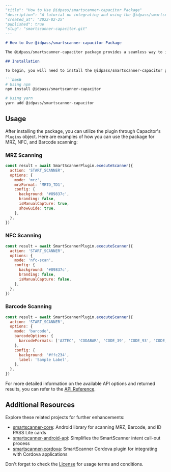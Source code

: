 ```markdown
---
"title": "How to Use @idpass/smartscanner-capacitor Package"
"description": "A tutorial on integrating and using the @idpass/smartscanner-capacitor package to scan MRZ, NFC, and barcodes in a Capacitor project."
"created_at": "2022-02-25"
"published": true
"slug": "smartscanner-capacitor.git"
---

# How to Use @idpass/smartscanner-capacitor Package

The @idpass/smartscanner-capacitor package provides a seamless way to incorporate scanning functionality for MRZ, NFC, and barcodes into your Capacitor project. Below is a step-by-step guide on how to integrate and use this package effectively.

## Installation

To begin, you will need to install the @idpass/smartscanner-capacitor package from NPM. You can do this using either npm or yarn:

```bash
# Using npm
npm install @idpass/smartscanner-capacitor

# Using yarn
yarn add @idpass/smartscanner-capacitor
```

## Usage

After installing the package, you can utilize the plugin through Capacitor's `Plugins` object. Here are examples of how you can use the package for MRZ, NFC, and Barcode scanning:

### MRZ Scanning

```js
const result = await SmartScannerPlugin.executeScanner({
  action: 'START_SCANNER',
  options: {
    mode: 'mrz',
    mrzFormat: 'MRTD_TD1',
    config: {
      background: '#89837c',
      branding: false,
      isManualCapture: true,
      showGuide: true,
    },
  },
})
```

### NFC Scanning

```js
const result = await SmartScannerPlugin.executeScanner({
  action: 'START_SCANNER',
  options: {
    mode: 'nfc-scan',
    config: {
      background: '#89837c',
      branding: false,
      isManualCapture: false,
    },
  },
})
```

### Barcode Scanning

```js
const result = await SmartScannerPlugin.executeScanner({
  action: 'START_SCANNER',
  options: {
    mode: 'barcode',
    barcodeOptions: {
      barcodeFormats: ['AZTEC', 'CODABAR', 'CODE_39', 'CODE_93', 'CODE_128', 'DATA_MATRIX', 'EAN_8', 'EAN_13', 'QR_CODE', 'UPC_A', 'UPC_E', 'PDF_417'],
    },
    config: {
      background: '#ffc234',
      label: 'Sample Label',
    },
  },
})
```

For more detailed information on the available API options and returned results, you can refer to the [API Reference](https://github.com/idpass/smartscanner-capacitor/wiki/API-Reference).

## Additional Resources

Explore these related projects for further enhancements:

- [smartscanner-core](https://github.com/idpass/smartscanner-core): Android library for scanning MRZ, Barcode, and ID PASS Lite cards
- [smartscanner-android-api](https://github.com/idpass/smartscanner-android-api): Simplifies the SmartScanner intent call-out process
- [smartscanner-cordova](https://github.com/idpass/smartscanner-cordova): SmartScanner Cordova plugin for integrating with Cordova applications

Don't forget to check the [License](LICENSE) for usage terms and conditions.

```
```